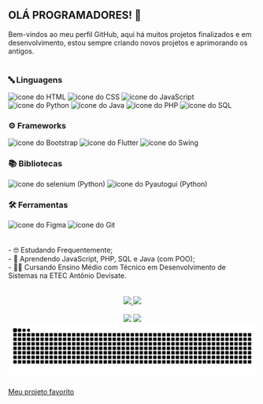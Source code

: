 ## OLÁ PROGRAMADORES! 👋
Bem-vindos ao meu perfil GitHub, aqui há muitos projetos finalizados e em desenvolvimento, estou sempre criando novos projetos e aprimorando os antigos.
<br><br>

### 🔤 Linguagens
<div> 
  <img height="30px" src="https://cdn.jsdelivr.net/gh/devicons/devicon@latest/icons/html5/html5-original.svg" title="HTML" alt="ícone do HTML"/>
  <img height="30px" src="https://cdn.jsdelivr.net/gh/devicons/devicon@latest/icons/css3/css3-original.svg" title="CSS" alt="ícone do CSS"/>
  <img height="30px" src="https://github.com/user-attachments/assets/85bdac77-ad11-4212-8b0d-76fecc61f3df" title="JavaScript" alt="ícone do JavaScript"/>
  <img height="30px" src="https://cdn.jsdelivr.net/gh/devicons/devicon@latest/icons/python/python-original.svg" title="Python" alt="ícone do Python"/>
  <img height="30px" src="https://github.com/user-attachments/assets/88e803bd-167f-422e-aad1-58bbe85fc0ac" title="Java" alt="ícone do Java"/>
  <img height="30px" src="https://github.com/user-attachments/assets/11b7988b-0435-4142-b193-e18bf54ae322" title="PHP" alt="ícone do PHP"/>
  <img height="30px" src="https://github.com/user-attachments/assets/eead1add-acb2-4bd3-b0ac-d2d69230a4a1" title="SQL" alt="ícone do SQL"/>
</div>

### ⚙️ Frameworks
<div>
  <img height="30px" src="https://github.com/user-attachments/assets/0ff6d368-6b20-4e7e-b983-5a05428f0725" title="Bootstrap (HTML e CSS)" alt="ícone do Bootstrap"/>
  <img height="30px" src="https://github.com/user-attachments/assets/8ac1a07b-1e23-4fbb-8a64-3bf918e4220b" title="Flutter (Dart)" alt="ícone do Flutter"/>
  <img height="30px" src="https://github.com/user-attachments/assets/ede5421f-8289-409a-8ae6-44e6f1fe6ece" title="Swing (Java)" alt="ícone do Swing"/>
  <!--<img height="30px" width="30px" src="https://cdn.jsdelivr.net/gh/devicons/devicon@latest/icons/nodejs/nodejs-plain-wordmark.svg" alt="ícone do Node.JS"/> -->
</div>

### 📚 Bibliotecas
<div>
  <img height="30px" src="https://github.com/user-attachments/assets/bbc472cc-c247-41d0-9964-d7c4f9e22ebe" title="Selenium (Python)" alt="ícone do selenium (Python)"/>
  <img height="30px" src="https://github.com/user-attachments/assets/f372e893-5c48-4811-ad64-11121d207c7b" title="Pyautogui (Python)" alt="ícone do Pyautogui (Python)"/>
</div>

### 🛠️ Ferramentas
<div>
  <img height="30px" src="https://github.com/user-attachments/assets/4ce215d4-a016-46c1-b0b2-cbb198987d09" title="Figma" alt="ícone do Figma"/>
  <img height="30px" src="https://github.com/user-attachments/assets/1a2e7336-da2e-471e-9aca-021bdb4663b6" title="Git" alt="ícone do Git"/>
</div>
<br><br>
- 🤓 Estudando Frequentemente;<br>
- 📒 Aprendendo JavaScript, PHP, SQL e Java (com POO);<br>
- 👨‍🎓 Cursando Ensino Médio com Técnico em Desenvolvimento de Sistemas na ETEC Antônio Devisate.<br>
<br><br>

<div align="center">
  <a href="https://github.com/GuilhermeAbreu12">
    <img height="165em" src="https://github-readme-stats.vercel.app/api?username=GuilhermeAbreu12&show_icons=true&theme=holi"/>
    <img height="165em" src="https://github-readme-stats.vercel.app/api/top-langs/?username=GuilhermeAbreu12&layout=compact&theme=holi"/>
  </a>
</div>
<br>
<div align="center">
  <a href="mailto:guilhermesabreu08@gmail.com" target="_blank">
    <img src="https://img.shields.io/badge/-Gmail-%23333?style=for-the-badge&logo=gmail&logoColor=white"></a>
  <a href="https://www.linkedin.com/in/guilherme-souza-de-abreu-84667432a" target="_blank">
    <img src="https://img.shields.io/badge/-LinkedIn-%230077B5?style=for-the-badge&logo=linkedin&logoColor=white"></a>
</div>

<picture>
  <source media="(prefers-color-scheme: dark)" srcset="https://raw.githubusercontent.com/GuilhermeAbreu12/GuilhermeAbreu12/output/github-contribution-grid-snake-dark.svg">
  <source media="(prefers-color-scheme: light)" srcset="https://raw.githubusercontent.com/GuilhermeAbreu12/GuilhermeAbreu12/output/github-contribution-grid-snake.svg">
  <img alt="github contribution grid snake animation" src="https://raw.githubusercontent.com/GuilhermeAbreu12/GuilhermeAbreu12/output/github-contribution-grid-snake.svg">
</picture>
<br><br>
<a href="https://erahistorica.netlify.app/" title="Era Histórica" target="_blank">Meu projeto favorito</a>
